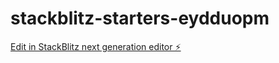 # stackblitz-starters-eydduopm

[Edit in StackBlitz next generation editor ⚡️](https://stackblitz.com/~/github.com/firemoney81-naldon/stackblitz-starters-eydduopm)